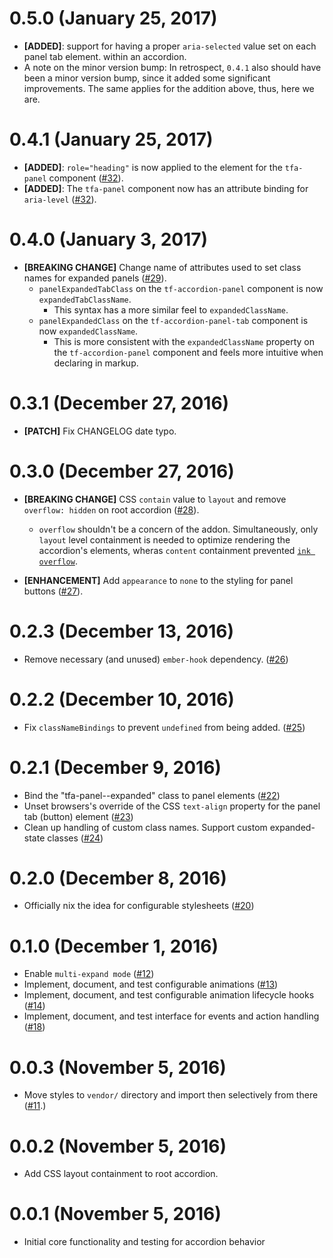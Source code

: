 # 0.5.0 (January 25, 2017)

- **[ADDED]**: support for having a proper `aria-selected` value set on each panel tab element.
within an accordion.
- A note on the minor version bump: In retrospect, `0.4.1` also should have been a minor version bump,
since it added some significant improvements. The same applies for the addition above, thus,
here we are.


# 0.4.1 (January 25, 2017)

- **[ADDED]**: `role="heading"` is now applied to the element for the `tfa-panel` component ([#32](https://github.com/Ticketfly/ember-ticketfly-accordion/pull/32])).
- **[ADDED]**: The `tfa-panel` component now has an attribute binding for `aria-level` ([#32](https://github.com/Ticketfly/ember-ticketfly-accordion/pull/32])).


# 0.4.0 (January 3, 2017)

- **[BREAKING CHANGE]** Change name of attributes used to set class names for expanded panels ([#29](https://github.com/Ticketfly/ember-ticketfly-accordion/pull/29])).
  + `panelExpandedTabClass` on the `tf-accordion-panel` component is now `expandedTabClassName`.
    + This syntax has a more similar feel to `expandedClassName`.
  + `panelExpandedClass` on the `tf-accordion-panel-tab` component is now `expandedClassName`.
    + This is more consistent with the `expandedClassName` property on the `tf-accordion-panel` component
    and feels more intuitive when declaring in markup.


# 0.3.1 (December 27, 2016)

- **[PATCH]** Fix CHANGELOG date typo.


# 0.3.0 (December 27, 2016)

- **[BREAKING CHANGE]** CSS `contain` value to `layout` and remove `overflow: hidden` 
on root accordion ([#28](https://github.com/Ticketfly/ember-ticketfly-accordion/pull/28])).
  + `overflow` shouldn't be a concern of the addon. Simultaneously, only `layout` level
  containment is needed to optimize rendering the accordion's elements, wheras `content` containment
  prevented [`ink overflow`](https://drafts.csswg.org/css-overflow-3/#ink-overflow).

- **[ENHANCEMENT]** Add `appearance` to `none` to the styling for panel buttons ([#27](https://github.com/Ticketfly/ember-ticketfly-accordion/pull/27])). 


# 0.2.3 (December 13, 2016)

- Remove necessary (and unused) `ember-hook` dependency. ([#26](https://github.com/Ticketfly/ember-ticketfly-accordion/pull/26]))


# 0.2.2 (December 10, 2016)

- Fix `classNameBindings` to prevent `undefined` from being added. ([#25](https://github.com/Ticketfly/ember-ticketfly-accordion/pull/25]))


# 0.2.1 (December 9, 2016)

- Bind the "tfa-panel--expanded" class to panel elements ([#22](https://github.com/Ticketfly/ember-ticketfly-accordion/pull/22]))
- Unset browsers's override of the CSS `text-align` property 
  for the panel tab (button) element ([#23](https://github.com/Ticketfly/ember-ticketfly-accordion/pull/23]))
- Clean up handling of custom class names. Support custom expanded-state classes ([#24](https://github.com/Ticketfly/ember-ticketfly-accordion/pull/24]))


# 0.2.0 (December 8, 2016)

- Officially nix the idea for configurable stylesheets ([#20](https://github.com/Ticketfly/ember-ticketfly-accordion/pull/20]))


# 0.1.0 (December 1, 2016)

- Enable `multi-expand mode` ([#12](https://github.com/Ticketfly/ember-ticketfly-accordion/pull/12))
- Implement, document, and test configurable animations ([#13](https://github.com/Ticketfly/ember-ticketfly-accordion/pull/13))
- Implement, document, and test configurable animation lifecycle hooks ([#14](https://github.com/Ticketfly/ember-ticketfly-accordion/pull/14))
- Implement, document, and test interface for events and action handling ([#18](https://github.com/Ticketfly/ember-ticketfly-accordion/pull/18))


# 0.0.3 (November 5, 2016)

- Move styles to `vendor/` directory and import then
selectively from there ([#11](https://github.com/Ticketfly/ember-ticketfly-accordion/pull/11).)


# 0.0.2 (November 5, 2016)

- Add CSS layout containment to root accordion. 


# 0.0.1 (November 5, 2016)

- Initial core functionality and testing for accordion behavior
